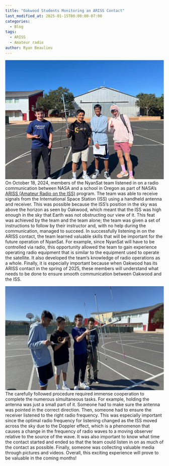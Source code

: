 ```yaml
---
title: "Oakwood Students Monitoring an ARISS Contact"
last_modified_at: 2025-01-15T00:00:00-07:00
categories:
  - Blog
tags:
  - ARISS
  - Amateur radio
author: Ryan Beaulieu
---
```

![Oakwood students standing with antenna](/assets/images/ariss-rx-contact-people.jpg)
On October 18, 2024, members of the NyanSat team listened in on a radio communication between NASA and a school in Oregon as part of NASA’s [ARISS (Amateur Radio on the ISS)](https://www.ariss.org/) program. The team was able to receive signals from the International Space Station (ISS) using a handheld antenna and receiver. This was possible because the ISS’s position in the sky was above the horizon as seen by Oakwood, which meant that the ISS was high enough in the sky that Earth was not obstructing our view of it. This feat was achieved by the team and the team alone; the team was given a set of instructions to follow by their instructor and, with no help during the communication, managed to succeed. In successfully listening in on the ARISS contact, the team learned valuable skills that will be important for the future operation of NyanSat. For example, since NyanSat will have to be controlled via radio, this opportunity allowed the team to gain experience operating radio equipment that is similar to the equipment used to operate the satellite. It also developed the team’s knowledge of radio operations as a whole. Finally, it is especially important because when Oakwood has its ARISS contact in the spring of 2025, these members will understand what needs to be done to ensure smooth communication between Oakwood and the ISS.

![Oakwood students receiving an ARISS contact using a directional antenna](/assets/images/ariss-rx-contact-yagi.jpg)
The carefully followed procedure required immense cooperation to complete the numerous simultaneous tasks. For example, holding the antenna was just a small part of it. Someone had to make sure the antenna was pointed in the correct direction. Then, someone had to ensure the receiver listened to the right radio frequency. This was especially important since the optimal radio frequency for listening changed as the ISS moved across the sky due to the Doppler effect, which is a phenomenon that causes a change in the frequency of radio waves to a moving observer relative to the source of the wave. It was also important to know what time the contact started and ended so that the team could listen in on as much of the contact as possible. Finally, someone was collecting valuable media through pictures and videos. Overall, this exciting experience will prove to be valuable in the coming months!

